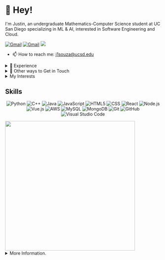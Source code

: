 # 👋 Hey! 
I'm Justin, an undergraduate Mathematics-Computer Science student at UC San Diego specializing in ML & AI, interested in Software Engineering and Cloud.

<p align="left">
<a href="mailto:j1souza@ucsd.edu"><img alt="Gmail" src="https://img.shields.io/badge/Gmail-D14836?style=for-the-badge&logo=gmail&logoColor=white"/></a>
<a href="mailto:notjsouza@gmail.com"><img alt="Gmail" src="https://img.shields.io/badge/Gmail-D14836?style=for-the-badge&logo=gmail&logoColor=white"/></a>
<a href="https://www.linkedin.com/in/notjustinsouza/"><img src="https://img.shields.io/badge/linkedin%20-%230077B5.svg?&style=for-the-badge&logo=linkedin&logoColor=white"/></a>
</p>

* 📫 How to reach me: j1souza@ucsd.edu

<details>
<summary>📝 Experience</summary>
<br> 

<!-- Currently I am an [Role Title] in [Company] for [Details about role].--> 
My coursework this quarter consists of Probability, Graph Theory, and Linguistics.

In the past, I've worked as: <br>
- a lead instructor at Code Ninjas, teaching children the fundamentals of computer science.

</br>

---

</details>

<details>
<summary>📧 Other ways to Get in Touch</summary>
<br> 

Please feel free to contact me.
- **Email:** (Preferred)
  - My personal email is 'notjsouza@gmail.com`.
  - My academic email is 'j1souza@ucsd.edu'.
- **LinkedIn:** Click [here](http://linkedin.com/in/notjustinsouza/) to connect and message me)
---
  
</details>

<details>
<summary>My Interests</summary>
<br> 
  
* Rock Climbing & Bouldering
* Volleyball
* Video games
* Hiking & Camping

</details>

## Skills
<p align="center">
<img alt="Python" src="https://img.shields.io/badge/python-3670A0?style=for-the-badge&logo=python&logoColor=ffdd54"/>
<img alt="C++" src="https://img.shields.io/badge/c++-%2300599C.svg?style=for-the-badge&logo=c%2B%2B&logoColor=white"/>
<img alt="Java" src="https://img.shields.io/badge/java-%23ED8B00.svg?style=for-the-badge&logo=openjdk&logoColor=white"/>
<img alt="JavaScript" src="https://img.shields.io/badge/javascript-%23323330.svg?style=for-the-badge&logo=javascript&logoColor=%23F7DF1E"/>
<img alt="HTML5" src="https://img.shields.io/badge/html5-%23E34F26.svg?style=for-the-badge&logo=html5&logoColor=white"/>
<img alt="CSS" src="https://img.shields.io/badge/css3-%231572B6.svg?style=for-the-badge&logo=css3&logoColor=white"/>

<img alt="React" src="https://img.shields.io/badge/react-%2320232a.svg?style=for-the-badge&logo=react&logoColor=%2361DAFB"/>
<img alt="Node.js" src="https://img.shields.io/badge/node.js-6DA55F?style=for-the-badge&logo=node.js&logoColor=white"/>
<img alt="Vue.js" src="https://img.shields.io/badge/vuejs-%2335495e.svg?style=for-the-badge&logo=vuedotjs&logoColor=%234FC08D"/>

<img alt="AWS" src="https://img.shields.io/badge/AWS-%23FF9900.svg?style=for-the-badge&logo=amazon-aws&logoColor=white"/>

<img alt="MySQL" src="https://img.shields.io/badge/mysql-%2300f.svg?style=for-the-badge&logo=mysql&logoColor=white"/>
<img alt="MongoDB" src="https://img.shields.io/badge/MongoDB-%234ea94b.svg?style=for-the-badge&logo=mongodb&logoColor=white"/>

<img alt="Git" src="https://img.shields.io/badge/git-%23F05033.svg?style=for-the-badge&logo=git&logoColor=white"/>
<img alt="GitHub" src="https://img.shields.io/badge/github%20-%23121011.svg?&style=for-the-badge&logo=github&logoColor=white"/>
<img alt="Visual Studio Code" src="https://img.shields.io/badge/VisualStudioCode-0078d7.svg?style=for-the-badge&logo=visual-studio-code&logoColor=white"/>



</p>

<tr>
  <td><img src="https://streak-stats.demolab.com?user=notjsouza&ring=DD6304&theme=jolly" width="420"/> </td>
</tr>

<details>
<summary>More Information.</summary>
<br> 
  
 
## Places I've Studied:

* Diablo Valley College
* University of California, San Diego

## I have experience in:

* Git & Bash Commands
* Front End
* Basic Machine Learning

## Relevant Coursework:

* Software Development Tools and Techniques, Advanced Programming with C/C++, Object-Oriented Programming in C++, Program Design & Data Structures

## Projects:
* Front end recreation of the Spotify web app using the Spotify API for data.
* Deep Learning program to analyze crash reports and model potential failure patterns.
* AI powered car that can successfully navigate traffic after sufficient training.
